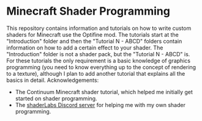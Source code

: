 # Minecraft Shader Programming

This repository contains information and tutorials on how to write custom shaders for Minecraft use the Optifine mod. The tutorials start at the "Introduction" folder and then the "Tutorial N - ABCD" folders contain information on how to add a certain effect to your shader. The "Introduction" folder is not a shader pack, but the "Tutorial N - ABCD" is. For these tutorials the only requirement is a basic knowledge of graphics programming (you need to know everything up to the concept of rendering to a texture), although I plan to add another tutorial that explains all the basics in detail.
Acknowledgements:

- The Continuum Minecraft shader tutorial, which helped me initially get started on shader programming.
- The [shaderLabs Discord server](https://discord.gg/RpzWN9S) for helping me with my own shader programming.
